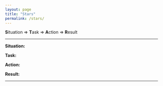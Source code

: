 ```yaml
---
layout: page
title: "Stars"
permalink: /stars/
---
```


**S**ituation => **T**ask => **A**ction => **R**esult

---

**Situation:** 

**Task:** 

**Action:** 

**Result:** 

---

<!---

**Situation:** 

**Task:** 

**Action:** 

**Result:** 

-->
